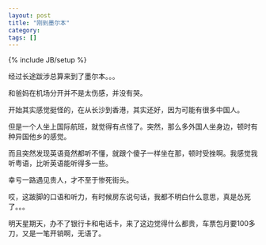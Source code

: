 ```yaml
---
layout: post
title: "刚到墨尔本"
category: 
tags: []
---
```

{% include JB/setup %}

经过长途跋涉总算来到了墨尔本。。。

和爸妈在机场分开并不是太伤感，并没有哭。

开始其实感觉挺怪的，在从长沙到香港，其实还好，因为可能有很多中国人。

但是一个人坐上国际航班，就觉得有点怪了。突然，那么多外国人坐身边，顿时有种异国他乡的感觉。

而且突然发现英语竟然都听不懂，就跟个傻子一样坐在那，顿时受挫啊。我感觉我听粤语，比听英语能听得多一些。

幸亏一路遇见贵人，才不至于惨死街头。

哎，这跛脚的口语和听力，有时候房东说句话，我都不明白什么意思，真是怂死了。。。

明天星期天，办不了银行卡和电话卡，来了这边觉得什么都贵，车票包月要100多刀，又是一笔开销啊，无语了。